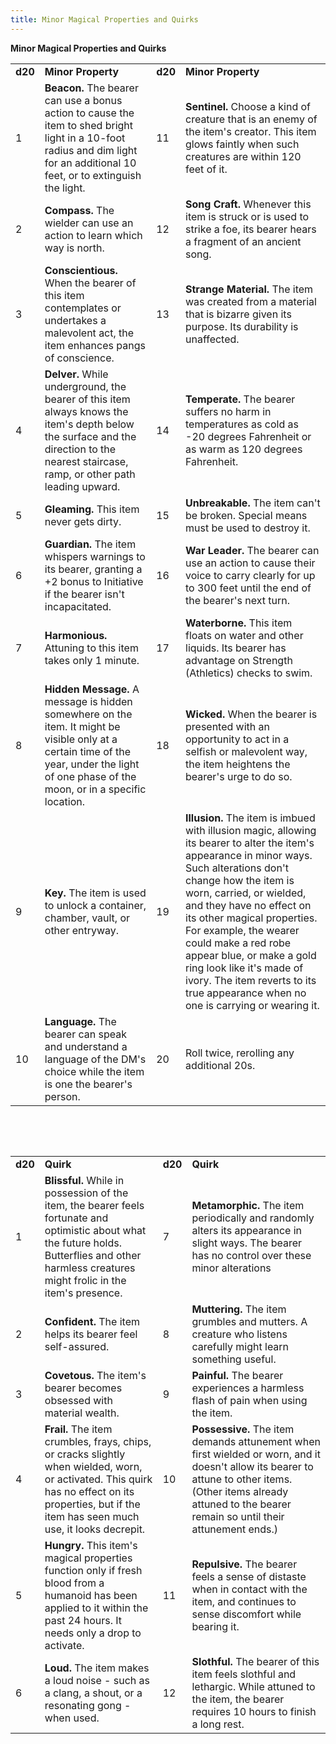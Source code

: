 ```yaml
---
title: Minor Magical Properties and Quirks
---
```


**Minor Magical Properties and Quirks**

|         |                                                                                                                                                                                             |         |                                                                                                                                                                                                                                                                                                                                                                                                                                                       |
|---------|---------------------------------------------------------------------------------------------------------------------------------------------------------------------------------------------|---------|-------------------------------------------------------------------------------------------------------------------------------------------------------------------------------------------------------------------------------------------------------------------------------------------------------------------------------------------------------------------------------------------------------------------------------------------------------|
| **d20** | **Minor Property**                                                                                                                                                                          | **d20** | **Minor Property**                                                                                                                                                                                                                                                                                                                                                                                                                                    |
| 1       | **Beacon.** The bearer can use a bonus action to cause the item to shed bright light in a 10-foot radius and dim light for an additional 10 feet, or to extinguish the light.               | 11      | **Sentinel.** Choose a kind of creature that is an enemy of the item's creator. This item glows faintly when such creatures are within 120 feet of it.                                                                                                                                                                                                                                                                                                |
| 2       | **Compass.** The wielder can use an action to learn which way is north.                                                                                                                     | 12      | **Song Craft.** Whenever this item is struck or is used to strike a foe, its bearer hears a fragment of an ancient song.                                                                                                                                                                                                                                                                                                                              |
| 3       | **Conscientious.** When the bearer of this item contemplates or undertakes a malevolent act, the item enhances pangs of conscience.                                                         | 13      | **Strange Material.** The item was created from a material that is bizarre given its purpose. Its durability is unaffected.                                                                                                                                                                                                                                                                                                                           |
| 4       | **Delver.** While underground, the bearer of this item always knows the item's depth below the surface and the direction to the nearest staircase, ramp, or other path leading upward.      | 14      | **Temperate.** The bearer suffers no harm in temperatures as cold as -20 degrees Fahrenheit or as warm as 120 degrees Fahrenheit.                                                                                                                                                                                                                                                                                                                     |
| 5       | **Gleaming.** This item never gets dirty.                                                                                                                                                   | 15      | **Unbreakable.** The item can't be broken. Special means must be used to destroy it.                                                                                                                                                                                                                                                                                                                                                                  |
| 6       | **Guardian.** The item whispers warnings to its bearer, granting a +2 bonus to Initiative if the bearer isn't incapacitated.                                                                | 16      | **War Leader.** The bearer can use an action to cause their voice to carry clearly for up to 300 feet until the end of the bearer's next turn.                                                                                                                                                                                                                                                                                                        |
| 7       | **Harmonious.** Attuning to this item takes only 1 minute.                                                                                                                                  | 17      | **Waterborne.** This item floats on water and other liquids. Its bearer has advantage on Strength (Athletics) checks to swim.                                                                                                                                                                                                                                                                                                                         |
| 8       | **Hidden Message.** A message is hidden somewhere on the item. It might be visible only at a certain time of the year, under the light of one phase of the moon, or in a specific location. | 18      | **Wicked.** When the bearer is presented with an opportunity to act in a selfish or malevolent way, the item heightens the bearer's urge to do so.                                                                                                                                                                                                                                                                                                    |
| 9       | **Key.** The item is used to unlock a container, chamber, vault, or other entryway.                                                                                                         | 19      | **Illusion.** The item is imbued with illusion magic, allowing its bearer to alter the item's appearance in minor ways. Such alterations don't change how the item is worn, carried, or wielded, and they have no effect on its other magical properties. For example, the wearer could make a red robe appear blue, or make a gold ring look like it's made of ivory. The item reverts to its true appearance when no one is carrying or wearing it. |
| 10      | **Language.** The bearer can speak and understand a language of the DM's choice while the item is one the bearer's person.                                                                  | 20      | Roll twice, rerolling any additional 20s.                                                                                                                                                                                                                                                                                                                                                                                                             |

 

 

|         |                                                                                                                                                                                                     |         |                                                                                                                                                                                                                      |
|---------|-----------------------------------------------------------------------------------------------------------------------------------------------------------------------------------------------------|---------|----------------------------------------------------------------------------------------------------------------------------------------------------------------------------------------------------------------------|
| **d20** | **Quirk**                                                                                                                                                                                           | **d20** | **Quirk**                                                                                                                                                                                                            |
| 1       | **Blissful.** While in possession of the item, the bearer feels fortunate and optimistic about what the future holds. Butterflies and other harmless creatures might frolic in the item's presence. | 7       | **Metamorphic.** The item periodically and randomly alters its appearance in slight ways. The bearer has no control over these minor alterations                                                                     |
| 2       | **Confident.** The item helps its bearer feel self-assured.                                                                                                                                         | 8       | **Muttering.** The item grumbles and mutters. A creature who listens carefully might learn something useful.                                                                                                         |
| 3       | **Covetous.** The item's bearer becomes obsessed with material wealth.                                                                                                                              | 9       | **Painful.** The bearer experiences a harmless flash of pain when using the item.                                                                                                                                    |
| 4       | **Frail.** The item crumbles, frays, chips, or cracks slightly when wielded, worn, or activated. This quirk has no effect on its properties, but if the item has seen much use, it looks decrepit.  | 10      | **Possessive.** The item demands attunement when first wielded or worn, and it doesn't allow its bearer to attune to other items. (Other items already attuned to the bearer remain so until their attunement ends.) |
| 5       | **Hungry.** This item's magical properties function only if fresh blood from a humanoid has been applied to it within the past 24 hours. It needs only a drop to activate.                          | 11      | **Repulsive.** The bearer feels a sense of distaste when in contact with the item, and continues to sense discomfort while bearing it.                                                                               |
| 6       | **Loud.** The item makes a loud noise - such as a clang, a shout, or a resonating gong - when used.                                                                                                 | 12      | **Slothful.** The bearer of this item feels slothful and lethargic. While attuned to the item, the bearer requires 10 hours to finish a long rest.                                                                   |

 
